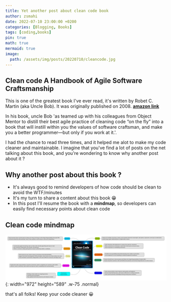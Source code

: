```yaml
---
title: Yet another post about clean code book
author: zsmahi
date: 2022-07-10 23:00:00 +0200
categories: [Blogging, Books]
tags: [coding,books]
pin: true
math: true
mermaid: true
image:
  path: /assets/img/posts/20220710/cleancode.jpg
---
```


## Clean code A Handbook of Agile Software Craftsmanship

This is one of the greatest book I've ever read, it's written by Robet C. Martin (aka Uncle Bob). It was originally published on 2008. [**amazon link**](https://www.amazon.com/Clean-Code-Handbook-Software-Craftsmanship/dp/0132350882)

In his book, uncle Bob 'as teamed up with his colleagues from Object Mentor to distill their best agile practice of cleaning code “on the fly” into a book that will instill within you the values of software craftsman, and make you a better programmer―but only if you work at it.'.

I had the chance to read three times, and it helped me alot to make my code cleaner and maintainable. I imagine that you've find a lot of posts on the net talking about this book, and you're wondering to know why another post about it ?

## Why another post about this book ?

- It's always good to remind developers of how code should be clean to avoid the WTF/minutes
- It's my turn to share a content about this book :grin:
- In this post I'll resume the book with a **mindmap**, so developers can easily find necessary points about clean code

## Clean code mindmap


![Desktop View](/assets/img/posts/20220710/CleanCodeWhite.svg){: width="972" height="589" .w-75 .normal}

that's all folks! Keep your code cleaner :grinning:


